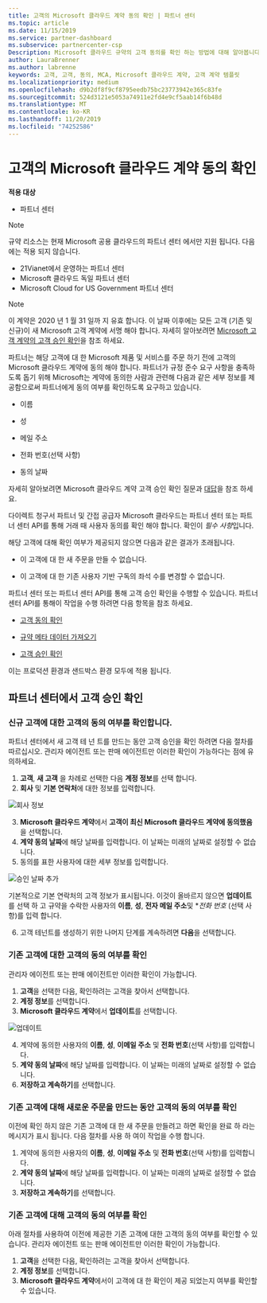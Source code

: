 ```yaml
---
title: 고객의 Microsoft 클라우드 계약 동의 확인 | 파트너 센터
ms.topic: article
ms.date: 11/15/2019
ms.service: partner-dashboard
ms.subservice: partnercenter-csp
Description: Microsoft 클라우드 규약의 고객 동의를 확인 하는 방법에 대해 알아봅니다. 고객을 위한 Microsoft 제품 및 서비스를 주문 하는 데 필요할 수 있습니다.
author: LauraBrenner
ms.author: labrenne
keywords: 고객, 고객, 동의, MCA, Microsoft 클라우드 계약, 고객 계약 템플릿
ms.localizationpriority: medium
ms.openlocfilehash: d9b2df8f9cf8795eedb75bc23773942e365c83fe
ms.sourcegitcommit: 524d3121e5053a74911e2fd4e9cf5aab14f6b48d
ms.translationtype: MT
ms.contentlocale: ko-KR
ms.lasthandoff: 11/20/2019
ms.locfileid: "74252586"
---
```

# <a name="confirm-customer-acceptance-of-the-microsoft-cloud-agreement"></a>고객의 Microsoft 클라우드 계약 동의 확인

**적용 대상**
-  파트너 센터

> [!NOTE]
> 규약 리소스는 현재 Microsoft 공용 클라우드의 파트너 센터 에서만 지원 됩니다. 다음에는 적용 되지 않습니다.
> * 21Vianet에서 운영하는 파트너 센터
> * Microsoft 클라우드 독일 파트너 센터
> * Microsoft Cloud for US Government 파트너 센터

>[!NOTE]
>이 계약은 2020 년 1 월 31 일까 지 유효 합니다. 이 날짜 이후에는 모든 고객 (기존 및 신규)이 새 Microsoft 고객 계약에 서명 해야 합니다. 자세히 알아보려면 [Microsoft 고객 계약의 고객 승인 확인](confirm-customer-agreement.md)을 참조 하세요.

파트너는 해당 고객에 대 한 Microsoft 제품 및 서비스를 주문 하기 전에 고객의 Microsoft 클라우드 계약에 동의 해야 합니다. 파트너가 규정 준수 요구 사항을 충족하도록 돕기 위해 Microsoft는 계약에 동의한 사람과 관련해 다음과 같은 세부 정보를 제공함으로써 파트너에게 동의 여부를 확인하도록 요구하고 있습니다. 

-   이름

-   성

-   메일 주소

-   전화 번호(선택 사항)

-   동의 날짜

자세히 알아보려면 Microsoft 클라우드 계약 고객 승인 확인 질문과 [대답](https://docs.microsoft.com/partner-center/confirm-consent-faq)을 참조 하세요.

다이렉트 청구서 파트너 및 간접 공급자 Microsoft 클라우드는 파트너 센터 또는 파트너 센터 API를 통해 거래 때 사용자 동의를 확인 해야 합니다. 확인이 *필수 사항*입니다.

해당 고객에 대해 확인 여부가 제공되지 않으면 다음과 같은 결과가 초래됩니다.

-   이 고객에 대 한 새 주문을 만들 수 없습니다.

-   이 고객에 대 한 기존 사용자 기반 구독의 좌석 수를 변경할 수 없습니다.

파트너 센터 또는 파트너 센터 API를 통해 고객 승인 확인을 수행할 수 있습니다. 파트너 센터 API를 통해이 작업을 수행 하려면 다음 항목을 참조 하세요. 

-   [고객 동의 확인](https://docs.microsoft.com/partner-center/develop/get-confirmation-of-customer-consent)

-   [규약 메타 데이터 가져오기](https://docs.microsoft.com/partner-center/develop/get-agreement-metadata)

-   [고객 승인 확인](https://docs.microsoft.com/partner-center/develop/confirm-customer-consent)


이는 프로덕션 환경과 샌드박스 환경 모두에 적용 됩니다.

## <a name="confirming-customer-acceptance-in-partner-center"></a>파트너 센터에서 고객 승인 확인

### <a name="confirm-customer-acceptance-for-a-new-customer"></a>신규 고객에 대한 고객의 동의 여부를 확인합니다.

파트너 센터에서 새 고객 테 넌 트를 만드는 동안 고객 승인을 확인 하려면 다음 절차를 따르십시오. 관리자 에이전트 또는 판매 에이전트만 이러한 확인이 가능하다는 점에 유의하세요.

1. **고객**, **새 고객** 을 차례로 선택한 다음 **계정 정보**를 선택 합니다.
2. **회사** 및 **기본 연락처**에 대한 정보를 입력합니다.

![회사 정보](images/mca/mca1.png)

3. **Microsoft 클라우드 계약**에서 **고객이 최신 Microsoft 클라우드 계약에 동의했음**을 선택합니다.
4. **계약 동의 날짜**에 해당 날짜를 입력합니다. 이 날짜는 미래의 날짜로 설정할 수 없습니다.
5. 동의를 표한 사용자에 대한 세부 정보를 입력합니다.

![승인 날짜 추가](images/mca/MCA3.png)

기본적으로 기본 연락처의 고객 정보가 표시됩니다. 이것이 올바르지 않으면 **업데이트** 를 선택 하 고 규약을 수락한 사용자의 **이름**, **성**, **전자 메일 주소**및 **전화 번호* (선택 사항)를 입력 합니다.

6. 고객 테넌트를 생성하기 위한 나머지 단계를 계속하려면 **다음**을 선택합니다.

### <a name="confirm-customer-acceptance-for-an-existing-customer"></a>기존 고객에 대한 고객의 동의 여부를 확인

관리자 에이전트 또는 판매 에이전트만 이러한 확인이 가능합니다.

1. **고객**을 선택한 다음, 확인하려는 고객을 찾아서 선택합니다.
2. **계정 정보**를 선택합니다.
3. **Microsoft 클라우드 계약**에서 **업데이트**를 선택합니다.

![업데이트](images/mca/mca4.png)

4. 계약에 동의한 사용자의 **이름**, **성**, **이메일 주소** 및 **전화 번호**(선택 사항)를 입력합니다.
5. **계약 동의 날짜**에 해당 날짜를 입력합니다. 이 날짜는 미래의 날짜로 설정할 수 없습니다.
6. **저장하고 계속하기**를 선택합니다.

### <a name="confirm-customer-acceptance-while-creating-new-order-for-an-existing-customer"></a>기존 고객에 대해 새로운 주문을 만드는 동안 고객의 동의 여부를 확인

이전에 확인 하지 않은 기존 고객에 대 한 새 주문을 만들려고 하면 확인을 완료 하 라는 메시지가 표시 됩니다. 다음 절차를 사용 하 여이 작업을 수행 합니다.

1. 계약에 동의한 사용자의 **이름**, **성**, **이메일 주소** 및 **전화 번호**(선택 사항)를 입력합니다.
2. **계약 동의 날짜**에 해당 날짜를 입력합니다. 이 날짜는 미래의 날짜로 설정할 수 없습니다.
3. **저장하고 계속하기**를 선택합니다.

### <a name="retrieve-confirmation-of-customer-acceptance-for-an-existing-customer"></a>기존 고객에 대해 고객의 동의 여부를 확인

아래 절차를 사용하여 이전에 제공한 기존 고객에 대한 고객의 동의 여부를 확인할 수 있습니다. 관리자 에이전트 또는 판매 에이전트만 이러한 확인이 가능합니다.

1. **고객**을 선택한 다음, 확인하려는 고객을 찾아서 선택합니다.
2. **계정 정보**를 선택합니다.
3. **Microsoft 클라우드 계약**에서이 고객에 대 한 확인이 제공 되었는지 여부를 확인할 수 있습니다.
